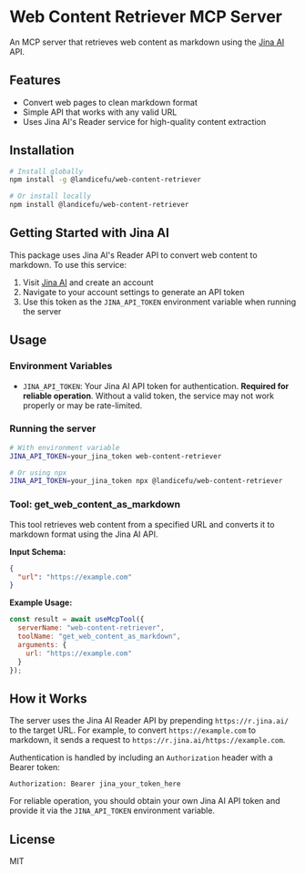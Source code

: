 # Web Content Retriever MCP Server

An MCP server that retrieves web content as markdown using the [Jina AI](https://jina.ai/) API.

## Features

- Convert web pages to clean markdown format
- Simple API that works with any valid URL
- Uses Jina AI's Reader service for high-quality content extraction

## Installation

```bash
# Install globally
npm install -g @landicefu/web-content-retriever

# Or install locally
npm install @landicefu/web-content-retriever
```

## Getting Started with Jina AI

This package uses Jina AI's Reader API to convert web content to markdown. To use this service:

1. Visit [Jina AI](https://jina.ai/) and create an account
2. Navigate to your account settings to generate an API token
3. Use this token as the `JINA_API_TOKEN` environment variable when running the server

## Usage

### Environment Variables

- `JINA_API_TOKEN`: Your Jina AI API token for authentication. **Required for reliable operation**.
  Without a valid token, the service may not work properly or may be rate-limited.

### Running the server

```bash
# With environment variable
JINA_API_TOKEN=your_jina_token web-content-retriever

# Or using npx
JINA_API_TOKEN=your_jina_token npx @landicefu/web-content-retriever
```

### Tool: get_web_content_as_markdown

This tool retrieves web content from a specified URL and converts it to markdown format using the Jina AI API.

**Input Schema:**

```json
{
  "url": "https://example.com"
}
```

**Example Usage:**

```javascript
const result = await useMcpTool({
  serverName: "web-content-retriever",
  toolName: "get_web_content_as_markdown",
  arguments: {
    url: "https://example.com"
  }
});
```

## How it Works

The server uses the Jina AI Reader API by prepending `https://r.jina.ai/` to the target URL. For example, to convert `https://example.com` to markdown, it sends a request to `https://r.jina.ai/https://example.com`.

Authentication is handled by including an `Authorization` header with a Bearer token:

```
Authorization: Bearer jina_your_token_here
```

For reliable operation, you should obtain your own Jina AI API token and provide it via the `JINA_API_TOKEN` environment variable.

## License

MIT